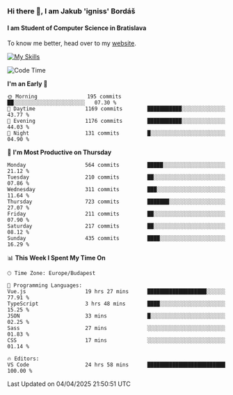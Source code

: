 ### Hi there 👋, I am Jakub 'igniss' Bordáš

#### I am Student of Computer Science in Bratislava
To know me better, head over to my [website](https://bordas.sk).

[![My Skills](https://skillicons.dev/icons?i=js,typescript,html,css,figma,svelte,vue,next,postgresql,nest,express,nodejs)](https://bordas.sk)


<!--START_SECTION:waka-->
![Code Time](http://img.shields.io/badge/Code%20Time-1%2C794%20hrs%2020%20mins-blue)

**I'm an Early 🐤** 

```text
🌞 Morning                195 commits         ██░░░░░░░░░░░░░░░░░░░░░░░   07.30 % 
🌆 Daytime                1169 commits        ███████████░░░░░░░░░░░░░░   43.77 % 
🌃 Evening                1176 commits        ███████████░░░░░░░░░░░░░░   44.03 % 
🌙 Night                  131 commits         █░░░░░░░░░░░░░░░░░░░░░░░░   04.90 % 
```
📅 **I'm Most Productive on Thursday** 

```text
Monday                   564 commits         █████░░░░░░░░░░░░░░░░░░░░   21.12 % 
Tuesday                  210 commits         ██░░░░░░░░░░░░░░░░░░░░░░░   07.86 % 
Wednesday                311 commits         ███░░░░░░░░░░░░░░░░░░░░░░   11.64 % 
Thursday                 723 commits         ███████░░░░░░░░░░░░░░░░░░   27.07 % 
Friday                   211 commits         ██░░░░░░░░░░░░░░░░░░░░░░░   07.90 % 
Saturday                 217 commits         ██░░░░░░░░░░░░░░░░░░░░░░░   08.12 % 
Sunday                   435 commits         ████░░░░░░░░░░░░░░░░░░░░░   16.29 % 
```


📊 **This Week I Spent My Time On** 

```text
🕑︎ Time Zone: Europe/Budapest

💬 Programming Languages: 
Vue.js                   19 hrs 27 mins      ███████████████████░░░░░░   77.91 % 
TypeScript               3 hrs 48 mins       ████░░░░░░░░░░░░░░░░░░░░░   15.25 % 
JSON                     33 mins             █░░░░░░░░░░░░░░░░░░░░░░░░   02.25 % 
Sass                     27 mins             ░░░░░░░░░░░░░░░░░░░░░░░░░   01.83 % 
CSS                      17 mins             ░░░░░░░░░░░░░░░░░░░░░░░░░   01.14 % 

🔥 Editors: 
VS Code                  24 hrs 58 mins      █████████████████████████   100.00 % 
```


 Last Updated on 04/04/2025 21:50:51 UTC
<!--END_SECTION:waka-->
